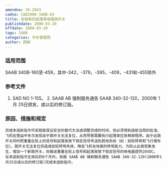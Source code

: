 ```yaml
---
amendno: 39-2843
cadno: CAD2000-340B-03
title: 安装新的起落架电路跳开关
publishdate: 2000-03-20
effdate: 2000-03-20
tags: 340B
categories: 华东管理局
author: 顾新
---
```


### 适用范围 
SAAB 340B-160至-459，其中-342，-379，-395，-409，-431和-455除外

<!--more-->
### 参考文件
1. SAD NO 1-155。
    2. SAAB AB 强制服务通告 SAAB 340-32-120，2000年 1月 25日颁发，或以后的修订版。

### 原因、措施和规定 
    完成本适航指令可采取能保证安全的替代方法或调整完成的时间，但必须得到适航当局的批准。 
    飞机在营运中多次发现由于跳开关无法复位，从而导致需要执行起落架应急释放程序。由于此跳开关同时把重量在轮上的信号和起落架放下锁定信号传送到其他系统（如：前轮转弯和飞行慢车位）。跳开关无法复位将造成前轮转弯失效，降低飞机在地面的转弯能力。为防止此类现象发生，增加一个新跳开关，向输送重量在轮上信号和起落架放下锁定信号的继电器提供28VDC。 
    在本适航指令生效后的6个月内，依据 SAAB AB 强制服务通告 SAAB 340-32-120(2000年1月25日或以后的修订版)完成本适航指令。
  
